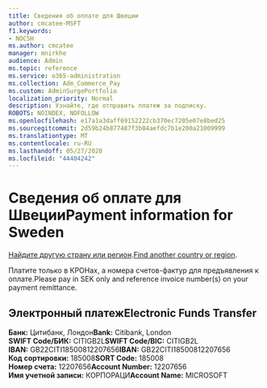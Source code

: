 ```yaml
---
title: Сведения об оплате для Швеции
author: cmcatee-MSFT
f1.keywords:
- NOCSH
ms.author: cmcatee
manager: mnirkhe
audience: Admin
ms.topic: reference
ms.service: o365-administration
ms.collection: Adm_Commerce_Pay
ms.custom: AdminSurgePortfolio
localization_priority: Normal
description: Узнайте, где отправить платеж за подписку.
ROBOTS: NOINDEX, NOFOLLOW
ms.openlocfilehash: e17a1a3daff69152222cb370ec7205e07e8bed25
ms.sourcegitcommit: 2d59b24b877487f3b84aefdc7b1e200a21009999
ms.translationtype: MT
ms.contentlocale: ru-RU
ms.lasthandoff: 05/27/2020
ms.locfileid: "44404242"
---
```

# <a name="payment-information-for-sweden"></a><span data-ttu-id="72ca0-103">Сведения об оплате для Швеции</span><span class="sxs-lookup"><span data-stu-id="72ca0-103">Payment information for Sweden</span></span>

<span data-ttu-id="72ca0-104">[Найдите другую страну или регион](../billing-and-payments/pay-for-your-subscription.md).</span><span class="sxs-lookup"><span data-stu-id="72ca0-104">[Find another country or region](../billing-and-payments/pay-for-your-subscription.md).</span></span>

<span data-ttu-id="72ca0-105">Платите только в КРОНах, а номера счетов-фактур для предъявления к оплате.</span><span class="sxs-lookup"><span data-stu-id="72ca0-105">Please pay in SEK only and reference invoice number(s) on your payment remittance.</span></span>

## <a name="electronic-funds-transfer"></a><span data-ttu-id="72ca0-106">Электронный платеж</span><span class="sxs-lookup"><span data-stu-id="72ca0-106">Electronic Funds Transfer</span></span>

<span data-ttu-id="72ca0-107">**Банк:** Цитибанк, Лондон</span><span class="sxs-lookup"><span data-stu-id="72ca0-107">**Bank:** Citibank, London</span></span>  
<span data-ttu-id="72ca0-108">**SWIFT Code/БИК:** CITIGB2L</span><span class="sxs-lookup"><span data-stu-id="72ca0-108">**SWIFT Code/BIC:** CITIGB2L</span></span>  
<span data-ttu-id="72ca0-109">**IBAN:** GB22CITI18500812207656</span><span class="sxs-lookup"><span data-stu-id="72ca0-109">**IBAN:** GB22CITI18500812207656</span></span>  
<span data-ttu-id="72ca0-110">**Код сортировки:** 185008</span><span class="sxs-lookup"><span data-stu-id="72ca0-110">**SORT Code:** 185008</span></span>  
<span data-ttu-id="72ca0-111">**Номер счета:** 12207656</span><span class="sxs-lookup"><span data-stu-id="72ca0-111">**Account Number:** 12207656</span></span>  
<span data-ttu-id="72ca0-112">**Имя учетной записи:** КОРПОРАЦИ</span><span class="sxs-lookup"><span data-stu-id="72ca0-112">**Account Name:** MICROSOFT</span></span> 